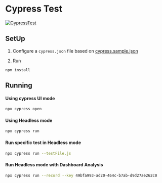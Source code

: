 # Cypress Test


[![CypressTest](https://img.shields.io/endpoint?url=https://dashboard.cypress.io/badge/detailed/ven6pg/master&style=social&logo=cypress)](https://dashboard.cypress.io/projects/ven6pg/runs)

## SetUp

1. Configure a `cypress.json` file based on [cypress.sample.json](./cypress.sample.json) 

1. Run
```
npm install
```

## Running


#### Using cypress UI mode
```bash
npx cypress open
```
#### Using Headless mode
```bash
npx cypress run
```
#### Run specific test in Headless mode
```bash
npx cypress run --testFile.js
```
#### Run Headless mode with Dashboard Analysis
```bash
npx cypress run --record --key 49bfa993-ad20-464c-b7ab-d9d27ae262c0
```

